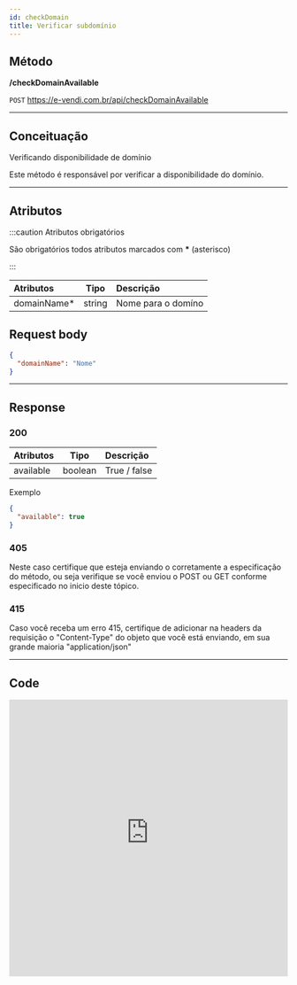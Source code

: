 ```yaml
---
id: checkDomain
title: Verificar subdomínio
---
```


## Método

**/checkDomainAvailable**

`POST` https://e-vendi.com.br/api/checkDomainAvailable

---

## Conceituação

Verificando disponibilidade de domínio

Este método é responsável por verificar a disponibilidade do domínio.

---

## Atributos

:::caution Atributos obrigatórios

São obrigatórios todos atributos marcados com **\*** (asterisco)

:::

| Atributos    |  Tipo  | Descrição          |
| :----------- | :----: | :----------------- |
| domainName\* | string | Nome para o domíno |

## Request body

```json
{
  "domainName": "Nome"
}
```

---

## Response

### 200

| Atributos |  Tipo   | Descrição    |
| :-------- | :-----: | :----------- |
| available | boolean | True / false |

Exemplo

```json
{
  "available": true
}
```

### 405

Neste caso certifique que esteja enviando o corretamente a especificação do método, ou seja verifique se você enviou o POST ou GET conforme especificado no inicio deste tópico.

### 415

Caso você receba um erro 415, certifique de adicionar na headers da requisição o "Content-Type" do objeto que você está enviando, em sua grande maioria "application/json"

---

## Code

<iframe src="https://raw.githubusercontent.com/e-vendi/e-vendi-docs/main/json-examples/checkDomain.json" frameborder="0" scrolling="no" width="100%" height="500px" seamless></iframe>
